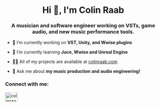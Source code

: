 <h1 align="center">Hi 👋, I'm Colin Raab</h1>
<h3 align="center">A musician and software engineer working on VSTs, game audio, and new music performance tools.</h3>

- 🔭 I’m currently working on **VST, Unity, and Wwise plugins**

- 🌱 I’m currently learning **Juce, Wwise and Unreal Engine**

- 👨‍💻 All of my projects are available at [colinraab.com](https://www.colinraab.com)

- 💬 Ask me about **my music production and audio engineering!**

<h3 align="left">Connect with me:</h3>
<p align="left">
<a href="https://linkedin.com/in/colinraab" target="blank"><img align="center" src="https://raw.githubusercontent.com/rahuldkjain/github-profile-readme-generator/master/src/images/icons/Social/linked-in-alt.svg" alt="colinraab" height="30" width="40" /></a>
</p>
